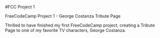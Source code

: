 #FCC Project 1

FreeCodeCamp Project 1 - George Costanza Tribute Page

Thrilled to have finished my first FreeCodeCamp project, creating a Tribute Page to one of my favorite TV characters, George Costanza.
